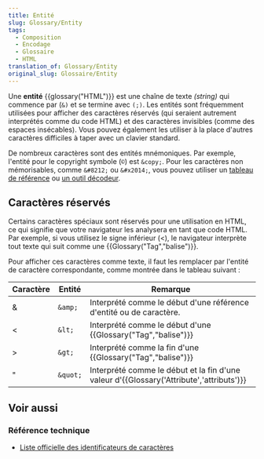 ```yaml
---
title: Entité
slug: Glossary/Entity
tags:
  - Composition
  - Encodage
  - Glossaire
  - HTML
translation_of: Glossary/Entity
original_slug: Glossaire/Entity
---
```

Une **entité** {{glossary("HTML")}} est une chaîne de texte _(string)_ qui commence par (`&)` et se termine avec `(;)`. Les entités sont fréquemment utilisées pour afficher des caractères réservés (qui seraient autrement interprétés comme du code HTML) et des caractères invisibles (comme des espaces insécables). Vous pouvez également les utiliser à la place d'autres caractères difficiles à taper avec un clavier standard.

De nombreux caractères sont des entités mnémoniques. Par exemple, l'entité pour le copyright symbole (`©`) est `&copy;`. Pour les caractères non mémorisables, comme `&#8212;` ou `&#x2014;`, vous pouvez utiliser un [tableau de référence](https://dev.w3.org/html5/html-author/charref) ou [un outil décodeur](https://mothereff.in/html-entities).

## Caractères réservés

Certains caractères spéciaux sont réservés pour une utilisation en HTML, ce qui signifie que votre navigateur les analysera en tant que code HTML. Par exemple, si vous utilisez le signe inférieur (<), le navigateur interprète tout texte qui suit comme une {{Glossary("Tag","balise")}}.

Pour afficher ces caractères comme texte, il faut les remplacer par l'entité de caractère correspondante, comme montrée dans le tableau suivant :

| Caractère | Entité   | Remarque                                                                                            |
| --------- | -------- | --------------------------------------------------------------------------------------------------- |
| &         | `&amp;`  | Interprété comme le début d'une référence d'entité ou de caractère.                                 |
| <         | `&lt;`   | Interprété comme le début d'une {{Glossary("Tag","balise")}}                                |
| >         | `&gt;`   | Interprété comme la fin d'une {{Glossary("Tag","balise")}}                                  |
| "         | `&quot;` | Interprété comme le début et la fin d'une valeur d'{{Glossary('Attribute','attributs')}} |

## Voir aussi

### Référence technique

- [Liste officielle des identificateurs de caractères](http://dev.w3.org/html5/html-author/charref)

